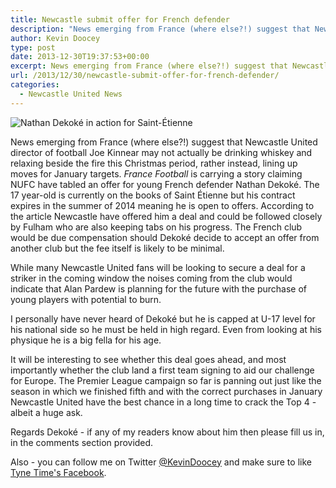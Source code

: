 ```yaml
---
title: Newcastle submit offer for French defender
description: "News emerging from France (where else?!) suggest that Newcastle United director of football Joe Kinnear may not actually be drinking whiskey and relaxing.."
author: Kevin Doocey
type: post
date: 2013-12-30T19:37:53+00:00
excerpt: News emerging from France (where else?!) suggest that Newcastle United director of football Joe Kinnear may not actually be drinking whiskey and relaxing beside the fire..
url: /2013/12/30/newcastle-submit-offer-for-french-defender/
categories:
  - Newcastle United News
---
```


![Nathan Dekoké in action for Saint-Étienne](https://www.tynetime.com/wp-content/uploads/2013/12/Nathan-Dekoke.jpg "Dekoké - Newcastle want land young defender in January transfer window")

News emerging from France (where else?!) suggest that Newcastle United director of football Joe Kinnear may not actually be drinking whiskey and relaxing beside the fire this Christmas period, rather instead, lining up moves for January targets. *France Football* is carrying a story claiming NUFC have tabled an offer for young French defender Nathan Dekoké. The 17 year-old is currently on the books of Saint Étienne but his contract expires in the summer of 2014 meaning he is open to offers. According to the article Newcastle have offered him a deal and could be followed closely by Fulham who are also keeping tabs on his progress. The French club would be due compensation should Dekoké decide to accept an offer from another club but the fee itself is likely to be minimal.

While many Newcastle United fans will be looking to secure a deal for a striker in the coming window the noises coming from the club would indicate that Alan Pardew is planning for the future with the purchase of young players with potential to burn.

I personally have never heard of Dekoké but he is capped at U-17 level for his national side so he must be held in high regard. Even from looking at his physique he is a big fella for his age.

It will be interesting to see whether this deal goes ahead, and most importantly whether the club land a first team signing to aid our challenge for Europe. The Premier League campaign so far is panning out just like the season in which we finished fifth and with the correct purchases in January Newcastle United have the best chance in a long time to crack the Top 4 - albeit a huge ask.

Regards Dekoké - if any of my readers know about him then please fill us in, in the comments section provided.

Also - you can follow me on Twitter [@KevinDoocey][1] and make sure to like [Tyne Time's Facebook][2].

[1]: https://twitter.com/kevindoocey
[2]: http://www.facebook.com/tynetime
